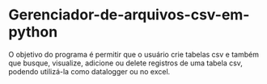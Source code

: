 # Gerenciador-de-arquivos-csv-em-python
O objetivo do programa é permitir que o usuário crie tabelas csv e também que busque, visualize, adicione ou delete registros de uma tabela csv, podendo utilizá-la como datalogger ou no excel.
